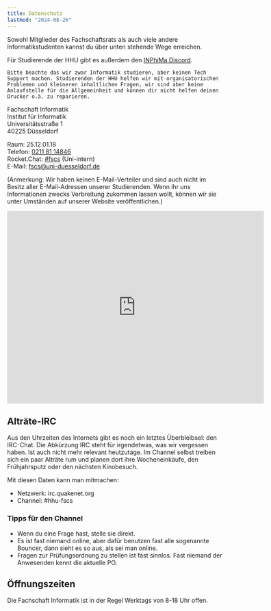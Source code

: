 ```yaml
---
title: Datenschutz
lastmod: "2024-08-26"
---
```


Sowohl Mitglieder des Fachschaftsrats als auch viele andere Informatikstudenten kannst du über unten stehende Wege erreichen.

Für Studierende der HHU gibt es außerdem den [INPhiMa Discord](./studienanfaenger/social-media.en.md).

```ad-note
Bitte beachte das wir zwar Informatik studieren, aber keinen Tech Support machen. Studierenden der HHU helfen wir mit organisatorischen Problemen und kleineren inhaltlichen Fragen, wir sind aber keine Anlaufstelle für die Allgemeinheit und können dir nicht helfen deinen Drucker o.ä. zu reparieren.

```

Fachschaft Informatik  
Institut für Informatik  
Universitätsstraße 1  
40225 Düsseldorf  

Raum: 25.12.01.18  
Telefon: <a href="tel:02118114846">0211 81 14846</a>  
Rocket.Chat: <a href="https://rocketchat.hhu.de/channel/fscs">#fscs</a> (Uni-intern)  
E-Mail: <a href="mailto:fscs@uni-duesseldorf.de">fscs@uni-duesseldorf.de</a>  

(Anmerkung: Wir haben keinen E-Mail-Verteiler und sind auch nicht im Besitz aller E-Mail-Adressen unserer Studierenden. Wenn ihr uns Informationen zwecks Verbreitung zukommen lassen wollt, können wir sie unter Umständen auf unserer Website veröffentlichen.)

<iframe src="https://www.openstreetmap.org/export/embed.html?bbox=6.795063,51.187153,6.798045,51.188534&layer=mapnik&marker=51.18800,6.79662" width="600" height="450" frameborder="0" style="border:0"></iframe>

## Alträte-IRC

Aus den Uhrzeiten des Internets gibt es noch ein letztes Überbleibsel: den IRC-Chat. Die Abkürzung IRC steht für irgendetwas, was wir vergessen haben.
Ist auch nicht mehr relevant heutzutage. Im Channel selbst treiben sich ein paar Alträte rum und planen dort ihre Wocheneinkäufe, den Frühjahrsputz oder den nächsten Kinobesuch.

Mit diesen Daten kann man mitmachen:

- Netzwerk: irc.quakenet.org
- Channel: #hhu-fscs

### Tipps für den Channel

- Wenn du eine Frage hast, stelle sie direkt.
- Es ist fast niemand online, aber dafür benutzen fast alle sogenannte Bouncer, dann sieht es so aus, als sei man online.
- Fragen zur Prüfungsordnung zu stellen ist fast sinnlos. Fast niemand der Anwesenden kennt die aktuelle PO.

## Öffnungszeiten

Die Fachschaft Informatik ist in der Regel Werktags von 8-18 Uhr offen.
